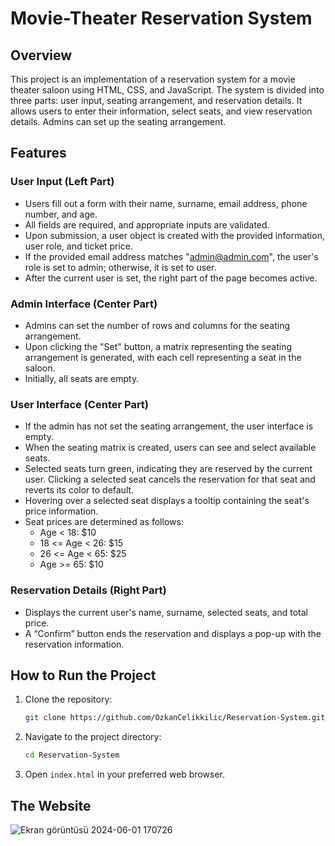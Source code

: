 # Movie-Theater Reservation System

## Overview
This project is an implementation of a reservation system for a movie theater saloon using HTML, CSS, and JavaScript. The system is divided into three parts: user input, seating arrangement, and reservation details. It allows users to enter their information, select seats, and view reservation details. Admins can set up the seating arrangement.

## Features

### User Input (Left Part)
- Users fill out a form with their name, surname, email address, phone number, and age.
- All fields are required, and appropriate inputs are validated.
- Upon submission, a user object is created with the provided information, user role, and ticket price.
- If the provided email address matches "admin@admin.com", the user's role is set to admin; otherwise, it is set to user.
- After the current user is set, the right part of the page becomes active.

### Admin Interface (Center Part)
- Admins can set the number of rows and columns for the seating arrangement.
- Upon clicking the "Set" button, a matrix representing the seating arrangement is generated, with each cell representing a seat in the saloon.
- Initially, all seats are empty.

### User Interface (Center Part)
- If the admin has not set the seating arrangement, the user interface is empty.
- When the seating matrix is created, users can see and select available seats.
- Selected seats turn green, indicating they are reserved by the current user. Clicking a selected seat cancels the reservation for that seat and reverts its color to default.
- Hovering over a selected seat displays a tooltip containing the seat's price information.
- Seat prices are determined as follows:
  - Age < 18: $10
  - 18 <= Age < 26: $15
  - 26 <= Age < 65: $25
  - Age >= 65: $10

### Reservation Details (Right Part)
- Displays the current user's name, surname, selected seats, and total price.
- A “Confirm” button ends the reservation and displays a pop-up with the reservation information.


## How to Run the Project
1. Clone the repository:
    ```sh
    git clone https://github.com/OzkanCelikkilic/Reservation-System.git
    ```
2. Navigate to the project directory:
    ```sh
    cd Reservation-System
    ```
3. Open `index.html` in your preferred web browser.

## The Website
![Ekran görüntüsü 2024-06-01 170726](https://github.com/OzkanCelikkilic/Reservation-System/assets/134146392/4f54ac8e-e111-4c85-ac02-ff85ac96dbfc)
